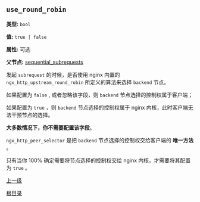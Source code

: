 `use_round_robin`
----------

**类型:** `bool`

**值:** `true | false`

**属性:** 可选

**父节点:** [sequential_subrequests](sequential_subrequests.md)

发起 `subrequest` 的时候，是否使用 nginx 内置的 `ngx_http_upstream_round_robin` 所定义的算法来选择 `backend` 节点。

如果配置为 `false` , 或者忽略该字段，则 `backend` 节点选择的控制权属于客户端；

如果配置为 `true` ，则 `backend` 节点选择的控制权属于 nginx 内核，此时客户端无法干预节点的选择。

**大多数情况下，你不需要配置该字段**。

`ngx_http_peer_selector` 是把 `backend` 节点选择的控制权交给客户端的 **唯一方法** 。

只有当你 100% 确定需要将节点选择的控制权交给 nginx 内核，才需要将其配置为 `true` 。

[上一级](../ngx_wizard.md)

[根目录](../../index.md)